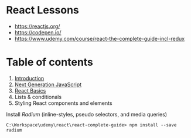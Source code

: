 # React Lessons

- https://reactjs.org/
- https://codepen.io/
- https://www.udemy.com/course/react-the-complete-guide-incl-redux

# Table of contents

1. [Introduction](./chapter-1.md)
2. [Next Generation JavaScript](./chapter-2.md)
3. [React Basics](./chapter-3.md)
4. Lists & conditionals
5. Styling React components and elements

Install *Radium* (inline-styles, pseudo selectors, and media queries) 

~~~shell
C:\Workspace\udemy\react\react-complete-guide> npm install --save radium
~~~



